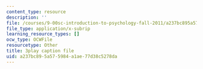 ```yaml
---
content_type: resource
description: ''
file: /courses/9-00sc-introduction-to-psychology-fall-2011/a237bc895a575984a1ae77d38c5278da_SBrCPDC21f4.vtt
file_type: application/x-subrip
learning_resource_types: []
ocw_type: OCWFile
resourcetype: Other
title: 3play caption file
uid: a237bc89-5a57-5984-a1ae-77d38c5278da
---
```

